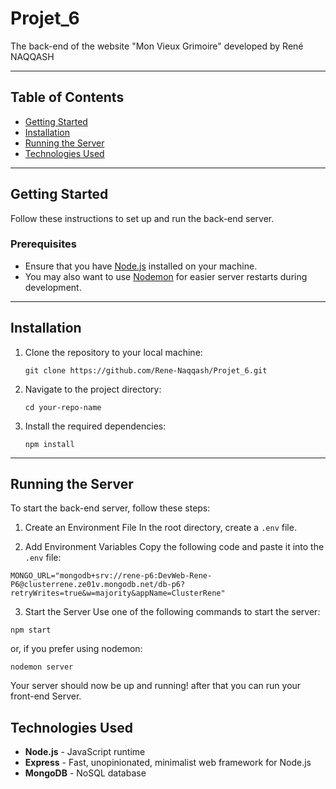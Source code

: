# Projet_6

The back-end of the website "Mon Vieux Grimoire" developed by René NAQQASH

---

## Table of Contents
- [Getting Started](#getting-started)
- [Installation](#installation)
- [Running the Server](#running-the-server)
- [Technologies Used](#technologies-used)

---

## Getting Started

Follow these instructions to set up and run the back-end server.

### Prerequisites

- Ensure that you have [Node.js](https://nodejs.org/) installed on your machine.
- You may also want to use [Nodemon](https://www.npmjs.com/package/nodemon) for easier server restarts during development.

---

## Installation

1. Clone the repository to your local machine:
   ```
   git clone https://github.com/Rene-Naqqash/Projet_6.git
   ```
2. Navigate to the project directory:
    ```
    cd your-repo-name
    ```
3. Install the required dependencies:

    ```
    npm install
    ```
---

## Running the Server

To start the back-end server, follow these steps:

1. Create an Environment File
In the root directory, create a `.env` file.

2. Add Environment Variables
Copy the following code and paste it into the `.env` file:
```
MONGO_URL="mongodb+srv://rene-p6:DevWeb-Rene-P6@clusterrene.ze01v.mongodb.net/db-p6?retryWrites=true&w=majority&appName=ClusterRene"
```
3. Start the Server
Use one of the following commands to start the server:
```
npm start
```
or, if you prefer using nodemon:
```
nodemon server
```
Your server should now be up and running!
after that you can run your front-end Server.

## Technologies Used

- **Node.js** - JavaScript runtime
- **Express** - Fast, unopinionated, minimalist web framework for Node.js
- **MongoDB** - NoSQL database

